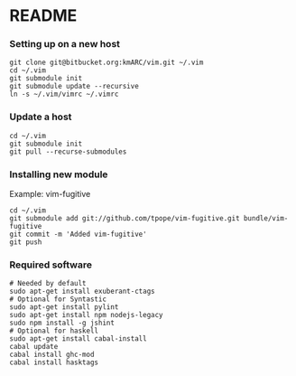 README
======

### Setting up on a new host

    git clone git@bitbucket.org:kmARC/vim.git ~/.vim
    cd ~/.vim
    git submodule init
    git submodule update --recursive
    ln -s ~/.vim/vimrc ~/.vimrc

### Update a host

    cd ~/.vim
    git submodule init
    git pull --recurse-submodules

### Installing new module

Example: vim-fugitive

    cd ~/.vim
    git submodule add git://github.com/tpope/vim-fugitive.git bundle/vim-fugitive
    git commit -m 'Added vim-fugitive'
    git push

### Required software

    # Needed by default
    sudo apt-get install exuberant-ctags
    # Optional for Syntastic
    sudo apt-get install pylint
    sudo apt-get install npm nodejs-legacy
    sudo npm install -g jshint
    # Optional for haskell
    sudo apt-get install cabal-install
    cabal update
    cabal install ghc-mod
    cabal install hasktags
